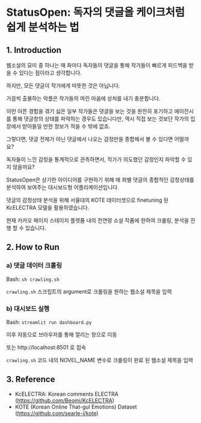 # StatusOpen: 독자의 댓글을 케이크처럼 쉽게 분석하는 법

## 1. Introduction

웹소설의 묘미 중 하나는 매 화마다 독자들의 댓글을 통해 작가들이 빠르게 피드백을 받을 수 있다는 점이라고 생각합니다.

하지만, 모든 댓글이 작가에게 따뜻한 것은 아닙니다.

가끔씩 출몰하는 악플은 작가들의 여린 마음에 상처를 내기 충분합니다.

이런 아픈 경험을 겪기 싫은 일부 작가들은 댓글을 보는 것을 완전히 포기하고 에이전시를 통해 댓글창의 상태를 파악하는 경우도 있습니다만, 역시 직접 보는 것보단 작가의 입장에서 받아들일 만한 정보가 적을 수 밖에 없죠.

그렇다면, 댓글 전체가 아닌 댓글에서 나오는 감정만을 종합해서 볼 수 있다면 어떨까요?

독자들이 느낀 감정을 통계적으로 관측하면서, 작가가 의도했던 감정인지 파악할 수 있지 않을까요?

StatusOpen은 상기한 아이디어를 구현하기 위해 매 화별 댓글의 종합적인 감정상태를 분석하여 보여주는 대시보드형 어플리케이션입니다.

댓글의 감정상태 분석을 위해 서울대의 KOTE 데이터셋으로 finetuning 된 KcELECTRA 모델을 활용하였습니다.

현재 카카오 페이지 스테이지 플렛폼 내의 전연령 소설 작품에 한하여 크롤링, 분석을 진행 할 수 있습니다.

## 2. How to Run

### a) 댓글 데이터 크롤링

Bash: `sh crawling.sh`

`crawling.sh` 스크립트의 argument로 크롤링을 원하는 웹소설 제목을 입력

### b) 대시보드 실행

Bash: `streamlit run dashboard.py`

이후 자동으로 브라우저를 통해 열리는 창으로 이동

또는 http://localhost:8501 로 접속

`crawling.sh` 코드 내의 NOVEL_NAME 변수로 크롤링이 완료 된 웹소설 제목을 입력

## 3. Reference

- KcELECTRA: Korean comments ELECTRA (https://github.com/Beomi/KcELECTRA)
- KOTE (Korean Online That-gul Emotions) Dataset (https://github.com/searle-j/kote)